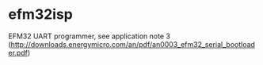 efm32isp
========

EFM32 UART programmer, see application note 3 (http://downloads.energymicro.com/an/pdf/an0003_efm32_serial_bootloader.pdf)
